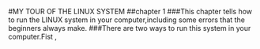 #MY TOUR OF THE LINUX SYSTEM
##chapter 1
###This chapter tells how to run the LINUX system in your computer,including some errors that the beginners always make. 
###There are two ways to run this system in your computer.Fist ,




